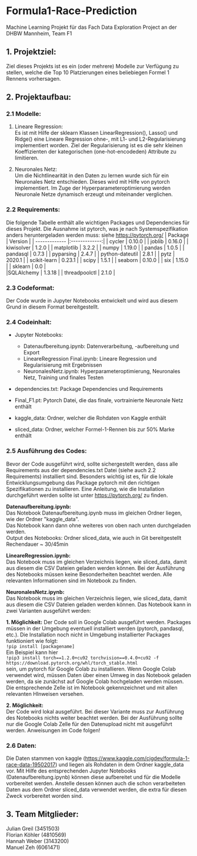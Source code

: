 # Formula1-Race-Prediction
Machine Learning Projekt für das Fach Data Exploration Project an der DHBW Mannheim, Team F1

## 1. Projektziel:
Ziel dieses Projekts ist es ein (oder mehrere) Modelle zur Verfügung zu stellen, welche die Top 10 Platzierungen eines beliebiegen Formel 1 Rennens vorhersagen. 

## 2. Projektaufbau:
### 2.1 Modelle:
1. Lineare Regression: <br>
Es ist mit Hilfe der sklearn Klassen LinearRegression(), Lasso() und Ridge() eine Lineare Regression ohne-, mit L1- und L2-Regularisierung implementiert worden. Ziel der Regularisierung ist es die sehr kleinen Koeffizienten der kategorischen (one-hot-encodeden) Attribute zu limitieren. 

2. Neuronales Netz: <br>
Um die Nichtlinearität in den Daten zu lernen wurde sich für ein Neuronales Netz entschieden. Dieses wird mit Hilfe von pytorch implementiert. Im Zuge der Hyperparameteroptimierung werden Neuronale Netze dynamisch erzeugt und miteinander verglichen.

### 2.2 Requirements:
Die folgende Tabelle enthält alle wichtigen Packages und Dependencies für dieses Projekt. Die Ausnahme ist pytorch, was je nach Systemspezifikation anders heruntergeladen werden muss: siehe https://pytorch.org/
| Package       | Version        |
| ------------- |:-------------:|
| cycler      | 0.10.0 |
| joblib      | 0.16.0   |
| kiwisolver | 1.2.0 |
| matplotlib   | 3.2.2 |
| numpy     | 1.19.0   |
| pandas | 1.0.5     |
| pandasql   | 0.7.3 |
| pyparsing     | 2.4.7    |
| python-dateutil | 2.8.1     | 
| pytz   | 2020.1 | 
| scikit-learn     | 0.23.1     | 
| scipy | 1.5.1      | 
| seaborn      | 0.10.0 |
| six     | 1.15.0    | 
| sklearn | 0.0    |  
|SQLAlchemy | 1.3.18 |
| threadpoolctl | 2.1.0 |

### 2.3 Codeformat:
Der Code wurde in Jupyter Notebooks entwickelt und wird aus diesem Grund in diesem Format bereitgestellt. 

### 2.4 Codeinhalt:

- Jupyter Notebooks:
  - Datenaufbereitung.ipynb: Datenverarbeitung, -aufbereitung und Export
  - LineareRegression Final.ipynb: Lineare Regression und Regularisierung mit Ergebnissen
  - NeuronalesNetz.ipynb: Hyperparameteroptimierung, Neuronales Netz, Training und finales Testen
  
- dependencies.txt: Package Dependencies und Requirements
- Final_F1.pt: Pytorch Datei, die das finale, vortrainierte Neuronale Netz enthält 
- kaggle_data: Ordner, welcher die Rohdaten von Kaggle enthält
- sliced_data: Ordner, welcher Formel-1-Rennen bis zur 50% Marke enthält

### 2.5 Ausführung des Codes:
Bevor der Code ausgeführt wird, sollte sichergestellt werden, dass alle Requirements aus der dependencies.txt Datei (siehe auch 2.2 Requirements) installiert sind. Besonders wichtig ist es, für die lokale Entwicklungsumgebung das Package pytorch mit den richtigen Spezifikationen zu installieren. Eine Anleitung, wie die Installation durchgeführt werden sollte ist unter https://pytorch.org/ zu finden.  



**Datenaufbereitung.ipynb:**<br>
Das Notebook Datenaufbereitung.ipynb muss im gleichen Ordner liegen, wie der Ordner "kaggle_data".<br>
Das Notebook kann dann ohne weiteres von oben nach unten durchgeladen werden.<br>
Output des Notebooks: Ordner sliced_data, wie auch in Git bereitgestellt <br>
Rechendauer ~ 30/45min

**LineareRegression.ipynb:**<br>
Das Notebook muss im gleichen Verzeichnis liegen, wie sliced_data, damit aus diesem die CSV Dateien geladen werden können. Bei der Ausführung des Notebooks müssen keine Besonderheiten beachtet werden. Alle relevanten Informationen sind im Notebook zu finden.

**NeuronalesNetz.ipynb:**<br>
Das Notebook muss im gleichen Verzeichnis liegen, wie sliced_data, damit aus diesem die CSV Dateien geladen werden können. Das Notebook kann in zwei Varianten ausgeführt werden:

   **1. Möglichkeit:** 
   Der Code soll in Google Colab ausgeführt werden. Packages müssen in der Umgebung eventuell installiert werden (pytorch, pandasql, etc.). Die Installation noch nicht in Umgebung installierter Packages funktioniert wie folgt:<br>
        ```
            !pip install [packagename]
        ```<br>
  Ein Beispiel kann hier <br>
        ```
        !pip3 install torch==1.2.0+cu92 torchvision==0.4.0+cu92 -f    https://download.pytorch.org/whl/torch_stable.html
        ```<br>
    sein, um pytorch für Google Colab zu installieren. Wenn Google Colab verwendet wird, müssen Daten über einen Umweg in das Notebook geladen werden, da sie zunächst auf Google Colab hochgeladen werden müssen. Die entsprechende Zelle ist im Notebook gekennzeichnet und mit allen relevanten HInweisen versehen.

  **2. Möglichkeit:** <br>
  Der Code wird lokal ausgeführt. Bei dieser Variante muss zur Ausführung des Notebooks nichts weiter beachtet werden. Bei der Ausführung sollte nur die Google Colab Zelle für den Datenupload nicht mit ausgeführt werden. Anweisungen im Code folgen!


### 2.6 Daten:
Die Daten stammen von kaggle (https://www.kaggle.com/cjgdev/formula-1-race-data-19502017) und liegen als Rohdaten in dem Ordner kaggle_data vor. Mit Hilfe des entsprechenden Jupyter Notebooks (Datenaufbereitung.ipynb) können diese aufbereitet und für die Modelle vorbereitet werden. Anstelle dessen können auch die schon verarbeiteten Daten aus dem Ordner sliced_data verwendet werden, die extra für diesen Zweck vorbereitet worden sind. 

## 3. Team Mitglieder:
Julian Greil (3451503) <br>
Florian Köhler (4810569) <br>
Hannah Weber (3143200) <br>
Manuel Zeh (6061471) 
